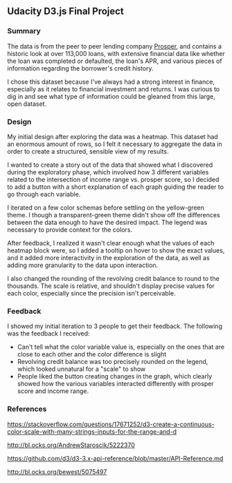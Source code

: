 ## Udacity D3.js Final Project

### Summary

The data is from the peer to peer lending company [Prosper](https://www.prosper.com/), and contains a historic look at over 113,000 loans, with extensive financial data like whether the loan was completed or defaulted, the loan's APR, and various pieces of information regarding the borrower's credit history.

I chose this dataset because I've always had a strong interest in finance, especially as it relates to financial investment and returns. I was curious to dig in and see what type of information could be gleaned from this large, open dataset.



### Design

My initial design after exploring the data was a heatmap. This dataset had an enormous amount of rows, so I felt it necessary to aggregate the data in order to create a structured, sensible view of my results. 

I wanted to create a story out of the data that showed what I discovered during the exploratory phase, which involved how 3 different variables related to the intersection of income range vs. prosper score, so I decided to add a button with a short explanation of each graph guiding the reader to go through each variable.

I iterated on a few color schemas before settling on the yellow-green theme. I though a transparent-green theme didn't show off the differences between the data enough to have the desired impact. The legend was necessary to provide context for the colors.

After feedback, I realized it wasn't clear enough what the values of each heatmap block were, so I added a tooltip on hover to show the exact values, and it added more interactivity in the exploration of the data, as well as adding more granularity to the data upon interaction.

I also changed the rounding of the revolving credit balance to round to the thousands. The scale is relative, and shouldn't display precise values for each color, especially since the precision isn't perceivable.



### Feedback

I showed my initial iteration to 3 people to get their feedback. The following was the feedback I received:

* Can't tell what the color variable value is, especially on the ones that are close to each other and the color difference is slight
* Revolving credit balance was too precisely rounded on the legend, which looked unnatural for a "scale" to show
* People liked the button creating changes in the graph, which clearly showed how the various variables interacted differently with prosper score and income range.



### References

https://stackoverflow.com/questions/17671252/d3-create-a-continuous-color-scale-with-many-strings-inputs-for-the-range-and-d

http://bl.ocks.org/AndrewStaroscik/5222370

https://github.com/d3/d3-3.x-api-reference/blob/master/API-Reference.md

http://bl.ocks.org/bewest/5075497